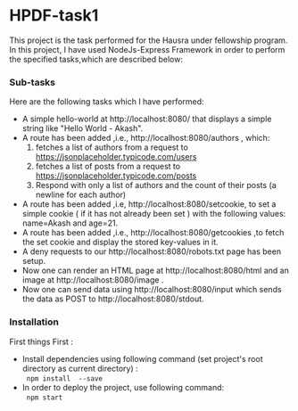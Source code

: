 # HPDF-task1
This project is the task performed for the Hausra under fellowship  program. In this project, I have used NodeJs-Express Framework in order to perform the specified tasks,which are described below:
### Sub-tasks
Here are the following tasks which I have performed:
* A simple hello-world at http://localhost:8080/ that displays a simple string like "Hello World - Akash".
* A route has been added ,i.e., http://localhost:8080/authors , which:
  1. fetches a list of authors from a request to
https://jsonplaceholder.typicode.com/users
  2. fetches a list of posts from a request to
https://jsonplaceholder.typicode.com/posts
  3. Respond with only a list of authors and the count of their posts (a newline for
each author)
* A route has been added ,i.e, http://localhost:8080/setcookie, to set a simple cookie ( if it has not already been set ) with the following values:
name=Akash and age=21.
* A route has been added ,i.e., http://localhost:8080/getcookies ,to fetch the set cookie and display
the stored key-values in it.
* A deny requests to our http://localhost:8080/robots.txt page has been setup. 
* Now one can render an HTML page at http://localhost:8080/html and an image at
http://localhost:8080/image .
* Now one can send data using http://localhost:8080/input which sends the data as POST to http://localhost:8080/stdout. 


### Installation

First things First :
* Install dependencies using following command (set project's root directory as current directory) :  
``` npm install  --save```
* In order to deploy the project, use following command:  
``` npm start```

